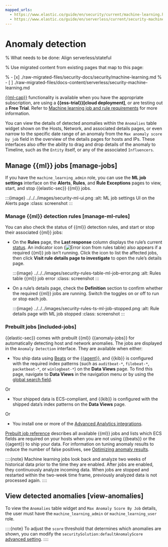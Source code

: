 ```yaml
---
mapped_urls:
  - https://www.elastic.co/guide/en/security/current/machine-learning.html
  - https://www.elastic.co/guide/en/serverless/current/security-machine-learning.html
---
```


# Anomaly detection

% What needs to be done: Align serverless/stateful

% Use migrated content from existing pages that map to this page:

% - [x] ./raw-migrated-files/security-docs/security/machine-learning.md
% - [ ] ./raw-migrated-files/docs-content/serverless/security-machine-learning.md

[{{ml-cap}}](/explore-analyze/machine-learning/anomaly-detection.md) functionality is available when you have the appropriate subscription, are using a **{{ess-trial}}[cloud deployment]**, or are testing out a **Free Trial**. Refer to [Machine learning job and rule requirements](/solutions/security/advanced-entity-analytics/machine-learning-job-rule-requirements.md) for more information.

You can view the details of detected anomalies within the `Anomalies` table widget shown on the Hosts, Network, and associated details pages, or even narrow to the specific date range of an anomaly from the `Max anomaly score by job` field in the overview of the details pages for hosts and IPs. These interfaces also offer the ability to drag and drop details of the anomaly to Timeline, such as the `Entity` itself, or any of the associated `Influencers`.


## Manage {{ml}} jobs [manage-jobs]

If you have the `machine_learning_admin` role, you can use the **ML job settings** interface on the **Alerts**, **Rules**, and **Rule Exceptions** pages to view, start, and stop {{elastic-sec}} {{ml}} jobs.

:::{image} ../../../images/security-ml-ui.png
:alt: ML job settings UI on the Alerts page
:class: screenshot
:::


### Manage {{ml}} detection rules [manage-ml-rules]

You can also check the status of {{ml}} detection rules, and start or stop their associated {{ml}} jobs:

* On the **Rules** page, the **Last response** column displays the rule’s current [status](/solutions/security/detect-and-alert/manage-detection-rules.md#rule-status). An indicator icon (![Error icon from rules table](../../../images/security-rules-table-error-icon.png "")) also appears if a required {{ml}} job isn’t running. Click the icon to list the affected jobs, then click **Visit rule details page to investigate** to open the rule’s details page.

    :::{image} ../../../images/security-rules-table-ml-job-error.png
    :alt: Rules table {{ml}} job error
    :class: screenshot
    :::

* On a rule’s details page, check the **Definition** section to confirm whether the required {{ml}} jobs are running. Switch the toggles on or off to run or stop each job.

    :::{image} ../../../images/security-rules-ts-ml-job-stopped.png
    :alt: Rule details page with ML job stopped
    :class: screenshot
    :::



### Prebuilt jobs [included-jobs]

{{elastic-sec}} comes with prebuilt {{ml}} {{anomaly-jobs}} for automatically detecting host and network anomalies. The jobs are displayed in the `Anomaly Detection` interface. They are available when either:

* You ship data using [Beats](https://www.elastic.co/products/beats) or the [{{agent}}](/solutions/security/configure-elastic-defend/install-elastic-defend.md), and {{kib}} is configured with the required index patterns (such as `auditbeat-*`, `filebeat-*`, `packetbeat-*`, or `winlogbeat-*`) on the **Data Views** page. To find this page, navigate to **Data Views** in the navigation menu or by using the [global search field](/explore-analyze/find-and-organize/find-apps-and-objects.md).

Or

* Your shipped data is ECS-compliant, and {{kib}} is configured with the shipped data’s index patterns on the **Data Views** page.

Or

* You install one or more of the [Advanced Analytics integrations](/solutions/security/advanced-entity-analytics/behavioral-detection-use-cases.md#ml-integrations).

[Prebuilt job reference](docs-content://docs/reference/security/prebuilt-jobs.md) describes all available {{ml}} jobs and lists which ECS fields are required on your hosts when you are not using {{beats}} or the {{agent}} to ship your data. For information on tuning anomaly results to reduce the number of false positives, see [Optimizing anomaly results](/solutions/security/advanced-entity-analytics/optimizing-anomaly-results.md).

::::{note}
Machine learning jobs look back and analyze two weeks of historical data prior to the time they are enabled. After jobs are enabled, they continuously analyze incoming data. When jobs are stopped and restarted within the two-week time frame, previously analyzed data is not processed again.
::::



## View detected anomalies [view-anomalies]

To view the `Anomalies` table widget and `Max Anomaly Score By Job` details, the user must have the `machine_learning_admin` or `machine_learning_user` role.

::::{note}
To adjust the `score` threshold that determines which anomalies are shown, you can modify the `securitySolution:defaultAnomalyScore` [advanced setting](/solutions/security/get-started/configure-advanced-settings.md).
::::
